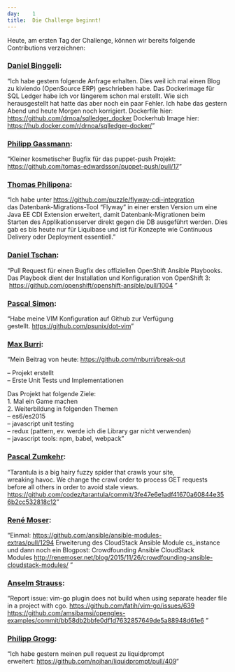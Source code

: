 ```yaml
---
day: 	1
title:	Die Challenge beginnt!
---
```




<p>Heute, am ersten Tag der Challenge, können wir bereits&nbsp;folgende Contributions verzeichnen:</p>
<h3><a href="https://www.puzzle.ch/de/blog/articles/author/dbinggeli">Daniel Binggeli</a>:</h3>
<p>“Ich habe gestern folgende Anfrage erhalten. Dies weil ich mal einen Blog zu kiviendo (<span class="twikiNewLink">OpenSource</span>&nbsp;ERP) geschrieben habe. Das Dockerimage für SQL Ledger habe ich vor längerem schon mal erstellt. Wie sich herausgestellt hat hatte das aber noch ein paar Fehler. Ich habe das gestern Abend und heute Morgen noch korrigiert. Dockerfile hier: <a href="https://github.com/drnoa/sqlledger_docker" onclick="__gaTracker('send', 'event', 'outbound-article', 'https://github.com/drnoa/sqlledger_docker', 'https://github.com/drnoa/sqlledger_docker');" target="_top">https://github.com/drnoa/sqlledger_docker</a> Dockerhub Image hier: <a href="https://hub.docker.com/r/drnoa/sqlledger-docker/" onclick="__gaTracker('send', 'event', 'outbound-article', 'https://hub.docker.com/r/drnoa/sqlledger-docker/', 'https://hub.docker.com/r/drnoa/sqlledger-docker/');" target="_top">https://hub.docker.com/r/drnoa/sqlledger-docker/</a>”</p>
<h3><a href="https://www.puzzle.ch/de/blog/articles/author/pgassmann">Philipp Gassmann</a>:</h3>
<p>“Kleiner kosmetischer Bugfix für das puppet-push Projekt: <a href="https://github.com/tomas-edwardsson/puppet-push/pull/17" onclick="__gaTracker('send', 'event', 'outbound-article', 'https://github.com/tomas-edwardsson/puppet-push/pull/17', 'https://github.com/tomas-edwardsson/puppet-push/pull/17');" target="_top">https://github.com/tomas-edwardsson/puppet-push/pull/17</a>”</p>
<h3><a href="https://www.puzzle.ch/de/blog/articles/author/tphilipona">Thomas Philipona</a>:</h3>
<p>“Ich habe unter <a href="https://github.com/puzzle/flyway-cdi-integration" onclick="__gaTracker('send', 'event', 'outbound-article', 'https://github.com/puzzle/flyway-cdi-integration', 'https://github.com/puzzle/flyway-cdi-integration');">https://github.com/puzzle/flyway-cdi-integration</a> das&nbsp;Datenbank-Migrations-Tool “Flyway” in einer ersten Version um eine Java EE&nbsp;CDI Extension erweitert, damit Datenbank-Migrationen beim Starten des&nbsp;Applikationsserver direkt gegen die DB ausgeführt werden. Dies gab es&nbsp;bis heute nur für Liquibase und ist für Konzepte wie Continuous Delivery&nbsp;oder Deployment essentiell.”</p>
<h3><a href="https://www.puzzle.ch/de/blog/articles/author/dtschan">Daniel Tschan</a>:</h3>
<p>“Pull Request für einen Bugfix des offiziellen&nbsp;OpenShift Ansible Playbooks. Das Playbook dient der Installation und&nbsp;Konfiguration von OpenShift 3: &nbsp;<a href="https://github.com/openshift/openshift-ansible/pull/1004" onclick="__gaTracker('send', 'event', 'outbound-article', 'https://github.com/openshift/openshift-ansible/pull/1004', 'https://github.com/openshift/openshift-ansible/pull/1004');">https://github.com/openshift/openshift-ansible/pull/1004</a>&nbsp;”</p>
<h3><a href="https://www.puzzle.ch/de/blog/articles/author/psimon">Pascal Simon</a>:</h3>
<p>“Habe meine VIM Konfiguration auf Github zur Verfügung gestellt.&nbsp;<a href="https://github.com/psunix/dot-vim" onclick="__gaTracker('send', 'event', 'outbound-article', 'https://github.com/psunix/dot-vim', 'https://github.com/psunix/dot-vim');">https://github.com/psunix/dot-vim</a>”</p>
<h3><a href="https://www.puzzle.ch/de/blog/articles/author/mburri">Max Burri</a>:</h3>
<p>“Mein Beitrag von heute: <a href="https://github.com/mburri/break-out" onclick="__gaTracker('send', 'event', 'outbound-article', 'https://github.com/mburri/break-out', 'https://github.com/mburri/break-out');">https://github.com/mburri/break-out</a></p>
<p>– Projekt erstellt<br>
– Erste Unit Tests und Implementationen</p>
<p>Das Projekt hat folgende Ziele:<br>
1. Mal ein Game machen<br>
2. Weiterbildung in folgenden Themen<br>
– es6/es2015<br>
– javascript unit testing<br>
– redux (pattern, ev. werde ich die Library gar nicht verwenden)<br>
– javascript tools: npm, babel, webpack”</p>
<h3><a href="https://www.puzzle.ch/de/blog/articles/author/pzumkehr">Pascal Zumkehr</a>:</h3>
<p>“Tarantula is a big hairy fuzzy spider that crawls your site, wreaking&nbsp;havoc.&nbsp;We change the crawl order to process GET requests before all others in&nbsp;order to avoid stale views.<br>
<a href="https://github.com/codez/tarantula/commit/3fe47e6e1adf41670a60844e356b2cc532818c12" onclick="__gaTracker('send', 'event', 'outbound-article', 'https://github.com/codez/tarantula/commit/3fe47e6e1adf41670a60844e356b2cc532818c12', 'https://github.com/codez/tarantula/commit/3fe47e6e1adf41670a60844e356b2cc532818c12');">https://github.com/codez/tarantula/commit/3fe47e6e1adf41670a60844e356b2cc532818c12</a>”</p>
<h3><a href="http://renemoser.net/about/" onclick="__gaTracker('send', 'event', 'outbound-article', 'http://renemoser.net/about/', 'René Moser');">René Moser</a>:</h3>
<p>“Einmal: <a href="https://github.com/ansible/ansible-modules-extras/pull/1294" onclick="__gaTracker('send', 'event', 'outbound-article', 'https://github.com/ansible/ansible-modules-extras/pull/1294', 'https://github.com/ansible/ansible-modules-extras/pull/1294');">https://github.com/ansible/ansible-modules-extras/pull/1294</a>&nbsp;Erweiterung des CloudStack Ansible Module cs_instance und dann noch ein Blogpost:&nbsp;Crowdfounding Ansible CloudStack Modules&nbsp;<a href="http://renemoser.net/blog/2015/11/26/crowdfounding-ansible-cloudstack-modules/" onclick="__gaTracker('send', 'event', 'outbound-article', 'http://renemoser.net/blog/2015/11/26/crowdfounding-ansible-cloudstack-modules/', 'http://renemoser.net/blog/2015/11/26/crowdfounding-ansible-cloudstack-modules/');">http://renemoser.net/blog/2015/11/26/crowdfounding-ansible-cloudstack-modules/</a>&nbsp;”</p>
<h3><a href="https://www.puzzle.ch/de/blog/articles/author/astrauss">Anselm Strauss</a>:</h3>
<p>“Report issue: vim-go plugin does not build when using separate header&nbsp;file in a project with cgo.&nbsp;<a href="https://github.com/fatih/vim-go/issues/639" onclick="__gaTracker('send', 'event', 'outbound-article', 'https://github.com/fatih/vim-go/issues/639', 'https://github.com/fatih/vim-go/issues/639');">https://github.com/fatih/vim-go/issues/639</a> <a href="https://github.com/amsibamsi/opengles-examples/commit/bb58db2bbfe0df1d7632857649de5a88948d61e6" onclick="__gaTracker('send', 'event', 'outbound-article', 'https://github.com/amsibamsi/opengles-examples/commit/bb58db2bbfe0df1d7632857649de5a88948d61e6', 'https://github.com/amsibamsi/opengles-examples/commit/bb58db2bbfe0df1d7632857649de5a88948d61e6');">https://github.com/amsibamsi/opengles-examples/commit/bb58db2bbfe0df1d7632857649de5a88948d61e6</a>&nbsp;”</p>
<h3><a href="https://www.puzzle.ch/de/blog/articles/author/pgrogg">Philipp Grogg</a>:</h3>
<p>“Ich habe gestern meinen pull request zu liquidprompt erweitert:&nbsp;<a href="https://github.com/nojhan/liquidprompt/pull/409" onclick="__gaTracker('send', 'event', 'outbound-article', 'https://github.com/nojhan/liquidprompt/pull/409', 'https://github.com/nojhan/liquidprompt/pull/409');">https://github.com/nojhan/liquidprompt/pull/409</a>“</p>
   